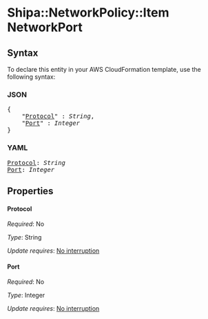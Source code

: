 # Shipa::NetworkPolicy::Item NetworkPort

## Syntax

To declare this entity in your AWS CloudFormation template, use the following syntax:

### JSON

<pre>
{
    "<a href="#protocol" title="Protocol">Protocol</a>" : <i>String</i>,
    "<a href="#port" title="Port">Port</a>" : <i>Integer</i>
}
</pre>

### YAML

<pre>
<a href="#protocol" title="Protocol">Protocol</a>: <i>String</i>
<a href="#port" title="Port">Port</a>: <i>Integer</i>
</pre>

## Properties

#### Protocol

_Required_: No

_Type_: String

_Update requires_: [No interruption](https://docs.aws.amazon.com/AWSCloudFormation/latest/UserGuide/using-cfn-updating-stacks-update-behaviors.html#update-no-interrupt)

#### Port

_Required_: No

_Type_: Integer

_Update requires_: [No interruption](https://docs.aws.amazon.com/AWSCloudFormation/latest/UserGuide/using-cfn-updating-stacks-update-behaviors.html#update-no-interrupt)


